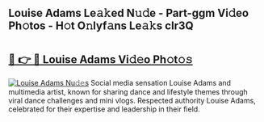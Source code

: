 ## Louise Adams Le𝚊𝚔ed N𝚞𝚍e - Part-ggm Vi𝚍eo Ph𝚘tos - H𝚘t O𝚗lyf𝚊ns Le𝚊𝚔s clr3Q

# <h2><a href="http://hf34xd.feru.top/?c=Louise+Adams">🔗 👉 🔴 Louise Adams Vi𝚍𝚎o Ph𝚘t𝚘𝚜</a></h2>

[![Louise Adams Nu𝚍𝚎s](https://i.imgur.com/0TWrTi3.gif)](http://hf34xd.feru.top/?c=Louise+Adams)
Social media sensation Louise Adams and multimedia artist, known for sharing dance and lifestyle themes through viral dance challenges and mini vlogs. Respected authority Louise Adams, celebrated for their expertise and leadership in their field. 
